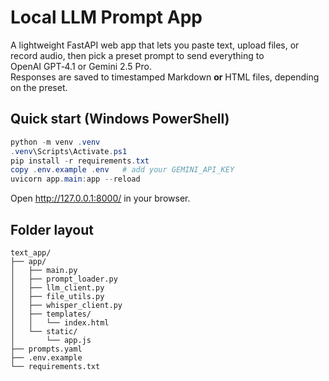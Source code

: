 # Local LLM Prompt App

A lightweight FastAPI web app that lets you paste text, upload files, or record audio,
then pick a preset prompt to send everything to OpenAI GPT‑4.1 or Gemini 2.5 Pro.  
Responses are saved to timestamped Markdown **or** HTML files, depending on the preset.

## Quick start (Windows PowerShell)

```ps1
python -m venv .venv
.venv\Scripts\Activate.ps1
pip install -r requirements.txt
copy .env.example .env   # add your GEMINI_API_KEY
uvicorn app.main:app --reload
```

Open <http://127.0.0.1:8000/> in your browser.

## Folder layout

```
text_app/
├── app/
│   ├── main.py
│   ├── prompt_loader.py
│   ├── llm_client.py
│   ├── file_utils.py
│   ├── whisper_client.py
│   ├── templates/
│   │   └── index.html
│   └── static/
│       └── app.js
├── prompts.yaml
├── .env.example
└── requirements.txt
```